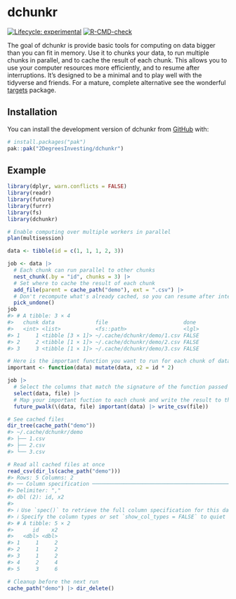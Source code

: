 
<!-- README.md is generated from README.Rmd. Please edit that file -->

# dchunkr

<!-- badges: start -->

[![Lifecycle:
experimental](https://img.shields.io/badge/lifecycle-experimental-orange.svg)](https://lifecycle.r-lib.org/articles/stages.html#experimental)
[![R-CMD-check](https://github.com/2DegreesInvesting/dchunkr/actions/workflows/R-CMD-check.yaml/badge.svg)](https://github.com/2DegreesInvesting/dchunkr/actions/workflows/R-CMD-check.yaml)
<!-- badges: end -->

The goal of dchunkr is provide basic tools for computing on data bigger
than you can fit in memory. Use it to chunks your data, to run multiple
chunks in parallel, and to cache the result of each chunk. This allows
you to use your computer resources more efficiently, and to resume after
interruptions. It’s designed to be a minimal and to play well with the
tidyverse and friends. For a mature, complete alternative see the
wonderful [targets](https://docs.ropensci.org/targets/) package.

## Installation

You can install the development version of dchunkr from
[GitHub](https://github.com/) with:

``` r
# install.packages("pak")
pak::pak("2DegreesInvesting/dchunkr")
```

## Example

``` r
library(dplyr, warn.conflicts = FALSE)
library(readr)
library(future)
library(furrr)
library(fs)
library(dchunkr)

# Enable computing over multiple workers in parallel
plan(multisession)

data <- tibble(id = c(1, 1, 1, 2, 3))

job <- data |>
  # Each chunk can run parallel to other chunks
  nest_chunk(.by = "id", chunks = 3) |>
  # Set where to cache the result of each chunk
  add_file(parent = cache_path("demo"), ext = ".csv") |>
  # Don't recompute what's already cached, so you can resume after interruptions
  pick_undone()
job
#> # A tibble: 3 × 4
#>   chunk data             file                        done 
#>   <int> <list>           <fs::path>                  <lgl>
#> 1     1 <tibble [3 × 1]> ~/.cache/dchunkr/demo/1.csv FALSE
#> 2     2 <tibble [1 × 1]> ~/.cache/dchunkr/demo/2.csv FALSE
#> 3     3 <tibble [1 × 1]> ~/.cache/dchunkr/demo/3.csv FALSE

# Here is the important function you want to run for each chunk of data
important <- function(data) mutate(data, x2 = id * 2)

job |>
  # Select the columns that match the signature of the function passed to pmap
  select(data, file) |>
  # Map your important fuction to each chunk and write the result to the cache
  future_pwalk(\(data, file) important(data) |> write_csv(file))

# See cached files
dir_tree(cache_path("demo"))
#> ~/.cache/dchunkr/demo
#> ├── 1.csv
#> ├── 2.csv
#> └── 3.csv

# Read all cached files at once
read_csv(dir_ls(cache_path("demo")))
#> Rows: 5 Columns: 2
#> ── Column specification ────────────────────────────────────────────────────────
#> Delimiter: ","
#> dbl (2): id, x2
#> 
#> ℹ Use `spec()` to retrieve the full column specification for this data.
#> ℹ Specify the column types or set `show_col_types = FALSE` to quiet this message.
#> # A tibble: 5 × 2
#>      id    x2
#>   <dbl> <dbl>
#> 1     1     2
#> 2     1     2
#> 3     1     2
#> 4     2     4
#> 5     3     6

# Cleanup before the next run
cache_path("demo") |> dir_delete()
```
